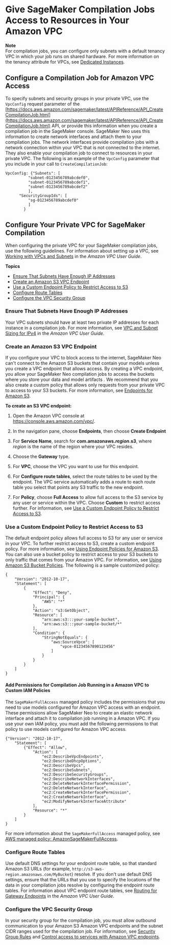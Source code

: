 # Give SageMaker Compilation Jobs Access to Resources in Your Amazon VPC<a name="neo-vpc"></a>

**Note**  
For compilation jobs, you can configure only subnets with a default tenancy VPC in which your job runs on shared hardware\. For more information on the tenancy attribute for VPCs, see [Dedicated Instances](https://docs.aws.amazon.com/AWSEC2/latest/UserGuide/dedicated-instance.html)\.

## Configure a Compilation Job for Amazon VPC Access<a name="neo-vpc-configure"></a>

To specify subnets and security groups in your private VPC, use the `VpcConfig` request parameter of the [https://docs.aws.amazon.com/sagemaker/latest/APIReference/API_CreateCompilationJob.html](https://docs.aws.amazon.com/sagemaker/latest/APIReference/API_CreateCompilationJob.html) API, or provide this information when you create a compilation job in the SageMaker console\. SageMaker Neo uses this information to create network interfaces and attach them to your compilation jobs\. The network interfaces provide compilation jobs with a network connection within your VPC that is not connected to the internet\. They also enable your compilation job to connect to resources in your private VPC\. The following is an example of the `VpcConfig` parameter that you include in your call to `CreateCompilationJob`:

```
VpcConfig: {"Subnets": [
          "subnet-0123456789abcdef0",
          "subnet-0123456789abcdef1",
          "subnet-0123456789abcdef2"
          ],
      "SecurityGroupIds": [
          "sg-0123456789abcdef0"
          ]
        }
```

## Configure Your Private VPC for SageMaker Compilation<a name="neo-vpc-vpc"></a>

When configuring the private VPC for your SageMaker compilation jobs, use the following guidelines\. For information about setting up a VPC, see [Working with VPCs and Subnets](https://docs.aws.amazon.com/AmazonVPC/latest/UserGuide/working-with-vpcs.html) in the *Amazon VPC User Guide*\.

**Topics**
+ [Ensure That Subnets Have Enough IP Addresses](#neo-vpc-ip)
+ [Create an Amazon S3 VPC Endpoint](#neo-vpc-s3)
+ [Use a Custom Endpoint Policy to Restrict Access to S3](#neo-vpc-policy)
+ [Configure Route Tables](#neo-vpc-route-table)
+ [Configure the VPC Security Group](#neo-vpc-groups)

### Ensure That Subnets Have Enough IP Addresses<a name="neo-vpc-ip"></a>

Your VPC subnets should have at least two private IP addresses for each instance in a compilation job\. For more information, see [VPC and Subnet Sizing for IPv4](https://docs.aws.amazon.com/AmazonVPC/latest/UserGuide/VPC_Subnets.html#vpc-sizing-ipv4) in the *Amazon VPC User Guide*\.

### Create an Amazon S3 VPC Endpoint<a name="neo-vpc-s3"></a>

If you configure your VPC to block access to the internet, SageMaker Neo can't connect to the Amazon S3 buckets that contain your models unless you create a VPC endpoint that allows access\. By creating a VPC endpoint, you allow your SageMaker Neo compilation jobs to access the buckets where you store your data and model artifacts \. We recommend that you also create a custom policy that allows only requests from your private VPC to access to your S3 buckets\. For more information, see [Endpoints for Amazon S3](https://docs.aws.amazon.com/AmazonVPC/latest/UserGuide/vpc-endpoints-s3.html)\.

**To create an S3 VPC endpoint:**

1. Open the Amazon VPC console at [https://console\.aws\.amazon\.com/vpc/](https://console.aws.amazon.com/vpc/)\.

1. In the navigation pane, choose **Endpoints**, then choose **Create Endpoint**

1. For **Service Name**, search for **com\.amazonaws\.*region*\.s3**, where *region* is the name of the region where your VPC resides\.

1. Choose the **Gateway** type\.

1. For **VPC**, choose the VPC you want to use for this endpoint\.

1. For **Configure route tables**, select the route tables to be used by the endpoint\. The VPC service automatically adds a route to each route table you select that points any S3 traffic to the new endpoint\.

1. For **Policy**, choose **Full Access** to allow full access to the S3 service by any user or service within the VPC\. Choose **Custom** to restrict access further\. For information, see [Use a Custom Endpoint Policy to Restrict Access to S3](train-vpc.md#train-vpc-policy)\.

### Use a Custom Endpoint Policy to Restrict Access to S3<a name="neo-vpc-policy"></a>

The default endpoint policy allows full access to S3 for any user or service in your VPC\. To further restrict access to S3, create a custom endpoint policy\. For more information, see [Using Endpoint Policies for Amazon S3](https://docs.aws.amazon.com/vpc/latest/userguide/vpc-endpoints-s3.html#vpc-endpoints-policies-s3)\. You can also use a bucket policy to restrict access to your S3 buckets to only traffic that comes from your Amazon VPC\. For information, see [Using Amazon S3 Bucket Policies](https://docs.aws.amazon.com/vpc/latest/userguide/vpc-endpoints-s3.html#vpc-endpoints-s3-bucket-policies)\. The following is a sample customized policy:

```
{
    "Version": "2012-10-17",
    "Statement": [
        {
            "Effect": "Deny",
            "Principal": {
                "AWS": "*"
            },
            "Action": "s3:GetObject",
            "Resource": [
                "arn:aws:s3:::your-sample-bucket",
                "arn:aws:s3:::your-sample-bucket/*"
            ],
            "Condition": {
                "StringNotEquals": {
                    "aws:SourceVpce": [
                        "vpce-01234567890123456"
                    ]
                }
            }
        }
    ]
}
```

#### Add Permissions for Compilation Job Running in a Amazon VPC to Custom IAM Policies<a name="neo-vpc-custom-iam"></a>

The `SageMakerFullAccess` managed policy includes the permissions that you need to use models configured for Amazon VPC access with an endpoint\. These permissions allow SageMaker Neo to create an elastic network interface and attach it to compilation job running in a Amazon VPC\. If you use your own IAM policy, you must add the following permissions to that policy to use models configured for Amazon VPC access\.

```
{"Version": "2012-10-17",
    "Statement": [
        {"Effect": "Allow",
            "Action": [
                "ec2:DescribeVpcEndpoints",
                "ec2:DescribeDhcpOptions",
                "ec2:DescribeVpcs",
                "ec2:DescribeSubnets",
                "ec2:DescribeSecurityGroups",
                "ec2:DescribeNetworkInterfaces",
                "ec2:DeleteNetworkInterfacePermission",
                "ec2:DeleteNetworkInterface",
                "ec2:CreateNetworkInterfacePermission",
                "ec2:CreateNetworkInterface",
                "ec2:ModifyNetworkInterfaceAttribute"
            ],
            "Resource": "*"
        }
    ]
}
```

For more information about the `SageMakerFullAccess` managed policy, see [AWS managed policy: AmazonSageMakerFullAccess](security-iam-awsmanpol.md#security-iam-awsmanpol-AmazonSageMakerFullAccess)\.

### Configure Route Tables<a name="neo-vpc-route-table"></a>

Use default DNS settings for your endpoint route table, so that standard Amazon S3 URLs \(for example, `http://s3-aws-region.amazonaws.com/MyBucket`\) resolve\. If you don't use default DNS settings, ensure that the URLs that you use to specify the locations of the data in your compilation jobs resolve by configuring the endpoint route tables\. For information about VPC endpoint route tables, see [Routing for Gateway Endpoints](https://docs.aws.amazon.com/AmazonVPC/latest/UserGuide/vpce-gateway.html#vpc-endpoints-routing) in the *Amazon VPC User Guide*\.

### Configure the VPC Security Group<a name="neo-vpc-groups"></a>

In your security group for the compilation job, you must allow outbound communication to your Amazon S3 Amazon VPC endpoints and the subnet CIDR ranges used for the compilation job\. For information, see [Security Group Rules](https://docs.aws.amazon.com/AmazonVPC/latest/UserGuide/VPC_SecurityGroups.html#SecurityGroupRules) and [Control access to services with Amazon VPC endpoints](https://docs.aws.amazon.com/AmazonVPC/latest/UserGuide/vpc-endpoints-access.html)\.